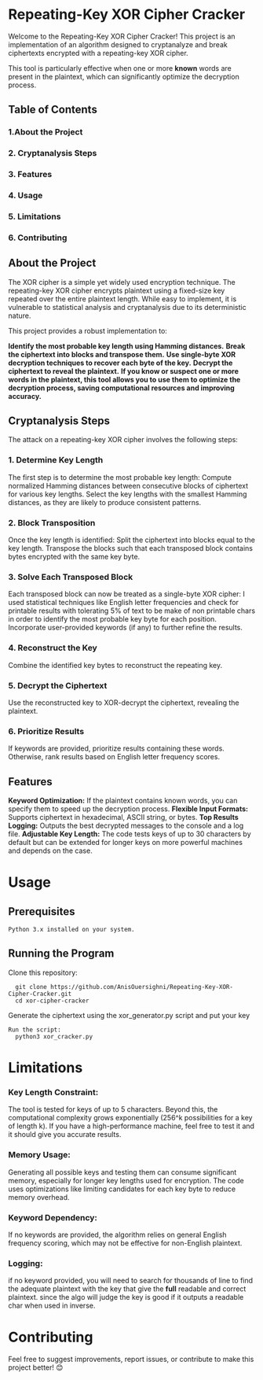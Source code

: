 # Repeating-Key XOR Cipher Cracker

Welcome to the Repeating-Key XOR Cipher Cracker! This project is an implementation of an algorithm designed to cryptanalyze and break ciphertexts encrypted with a repeating-key XOR cipher.

This tool is particularly effective when one or more **known** words are present in the plaintext, which can significantly optimize the decryption process.

## Table of Contents
  ### 1.About the Project
  ### 2. Cryptanalysis Steps
  ### 3. Features
  ### 4. Usage
  ### 5. Limitations
  ### 6. Contributing

## About the Project
The XOR cipher is a simple yet widely used encryption technique. The repeating-key XOR cipher encrypts plaintext using a fixed-size key repeated over the entire plaintext length. While easy to implement, it is vulnerable to statistical analysis and cryptanalysis due to its deterministic nature.

This project provides a robust implementation to:

  **Identify the most probable key length using Hamming distances.** 
  **Break the ciphertext into blocks and transpose them.**
  **Use single-byte XOR decryption techniques to recover each byte of the key.**
  **Decrypt the ciphertext to reveal the plaintext.**
  **If you know or suspect one or more words in the plaintext, this tool allows you to use them to optimize the decryption process, saving computational resources and improving accuracy.**


## Cryptanalysis Steps
The attack on a repeating-key XOR cipher involves the following steps:

  ### 1. Determine Key Length
  The first step is to determine the most probable key length:
    Compute normalized Hamming distances between consecutive blocks of ciphertext for various key lengths.
    Select the key lengths with the smallest Hamming distances, as they are likely to produce consistent patterns.
  
  ### 2. Block Transposition
  Once the key length is identified:
    Split the ciphertext into blocks equal to the key length.
    Transpose the blocks such that each transposed block contains bytes encrypted with the same key byte.
  
  ### 3. Solve Each Transposed Block
  Each transposed block can now be treated as a single-byte XOR cipher:
    I used statistical techniques like English letter frequencies and check for printable results with tolerating 5% of text to be make of non printable chars in order to identify the most probable key byte for each position.
    Incorporate user-provided keywords (if any) to further refine the results.
  
  ### 4. Reconstruct the Key
  Combine the identified key bytes to reconstruct the repeating key.
  
  ### 5. Decrypt the Ciphertext
  Use the reconstructed key to XOR-decrypt the ciphertext, revealing the plaintext.
  
  ### 6. Prioritize Results
  If keywords are provided, prioritize results containing these words.
  Otherwise, rank results based on English letter frequency scores.

## Features
  **Keyword Optimization:** If the plaintext contains known words, you can specify them to speed up the decryption process.
  **Flexible Input Formats:** Supports ciphertext in hexadecimal, ASCII string, or bytes.
  **Top Results Logging:** Outputs the best decrypted messages to the console and a log file.
  **Adjustable Key Length:** The code tests keys of up to 30 characters by default but can be extended for longer keys on more powerful machines and depends on the case.

# Usage

  ## Prerequisites
    Python 3.x installed on your system.
  ## Running the Program
  Clone this repository:
      
      git clone https://github.com/AnisOuersighni/Repeating-Key-XOR-Cipher-Cracker.git
      cd xor-cipher-cracker

  Generate the ciphertext using the xor_generator.py script and put your key
    
    Run the script:
      python3 xor_cracker.py

# Limitations
### Key Length Constraint:
  The tool is tested for keys of up to 5 characters. Beyond this, the computational complexity grows exponentially (256^k possibilities for a key of length k).
  If you have a high-performance machine, feel free to test it and it should give you accurate results.

### Memory Usage:
  Generating all possible keys and testing them can consume significant memory, especially for longer key lengths used for encryption.
  The code uses optimizations like limiting candidates for each key byte to reduce memory overhead.

### Keyword Dependency:
  If no keywords are provided, the algorithm relies on general English frequency scoring, which may not be effective for non-English plaintext.

### Logging:
  if no keyword provided, you will need to search for thousands of line to find the adequate plaintext with the key  that give the **full** readable and correct plaintext. since the algo will judge the key is good if it outputs a readable char when used in inverse.


# Contributing
Feel free to suggest improvements, report issues, or contribute to make this project better! 😊
